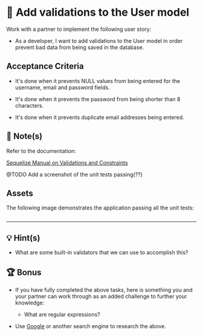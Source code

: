 # 📖 Add validations to the User model

Work with a partner to implement the following user story:

* As a developer, I want to add validations to the User model in order prevent bad data from being saved in the database.

## Acceptance Criteria

* It's done when it prevents NULL values from being entered for the username, email and password fields.

* It's done when it prevents the password from being shorter than 8 characters.

* It's done when it prevents duplicate email addresses being entered. 

## 📝 Note(s)

Refer to the documentation: 

[Sequelize Manual on Validations and Constraints](https://sequelize.org/master/manual/validations-and-constraints.html)


@TODO Add a screenshot of the unit tests passing(??)
## Assets

The following image demonstrates the application passing all the unit tests:

![]()

---

## 💡 Hint(s)

* What are some built-in validators that we can use to accomplish this?

## 🏆 Bonus

* If you have fully completed the above tasks, here is something you and your partner can work through as an added challenge to further your knowledge:

  * What are regular expressions?

* Use [Google](https://www.google.com) or another search engine to research the above.